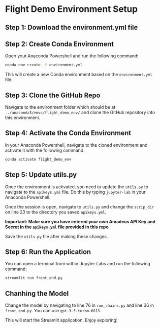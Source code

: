# Flight Demo Environment Setup

## Step 1: Download the environment.yml file

## Step 2: Create Conda Environment

Open your Anaconda Powershell and run the following command:

```bash
conda env create -f environment.yml
```

This will create a new Conda environment based on the `environment.yml` file.

## Step 3: Clone the GitHub Repo

Navigate to the environment folder which should be at `../anaconda3/envs/flight_demo_env/` and clone the GitHub repository into this environment.

## Step 4: Activate the Conda Environment

In your Anaconda Powershell, navigate to the cloned environment and activate it with the following command:

```bash
conda activate flight_demo_env
```

## Step 5: Update utils.py

Once the environment is activated, you need to update the `utils.py` to navigate to the `apikeys.yml` file. Do this by typing `jupyter-lab` in your Anaconda Powershell. 

Once the session is open, navigate to `utils.py` and change the `scrip_dir` on line 23 to the directory you saved `apikeys.yml`. 

**Important: Make sure you have entered your own Amadeus API Key and Secret in the `apikeys.yml` file provided in this repo**

Save the `utils.py` file after making these changes.

## Step 6: Run the Application

You can open a terminal from within Jupyter Labs and run the following command:

```bash
streamlit run front_end.py
```

## Chanhing the Model

Change the model by navigating to line 76 in `run_chains.py` and line 36 in `front_end.py`. You can use `gpt-3.5-turbo-0613`

This will start the Streamlit application. Enjoy exploring!
